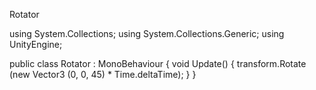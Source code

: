 Rotator


using System.Collections;
using System.Collections.Generic;
using UnityEngine;

public class Rotator : MonoBehaviour
{
  void Update() 
    {
        transform.Rotate (new Vector3 (0, 0, 45) * Time.deltaTime);
    }
}
